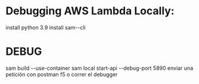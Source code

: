 # Debugging AWS Lambda Locally:

install python 3.9
install sam--cli


# DEBUG
sam build --use-container
sam local start-api --debug-port 5890
enviar una petición con postman
f5 o correr el debugger
